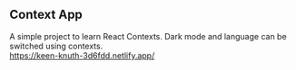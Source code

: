 ## Context App<br/>

A simple project to learn React Contexts. Dark mode and language can be switched using contexts.<br/>
https://keen-knuth-3d6fdd.netlify.app/
